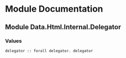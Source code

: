 # Module Documentation

## Module Data.Html.Internal.Delegator

### Values

    delegator :: forall delegator. delegator



